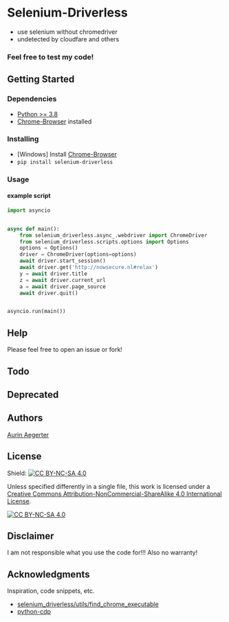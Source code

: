 # Selenium-Driverless

* use selenium without chromedriver
* undetected by cloudfare and others

### Feel free to test my code!

## Getting Started

### Dependencies

* [Python >= 3.8](https://www.python.org/downloads/)
* [Chrome-Browser](https://www.google.de/chrome/) installed

### Installing

* [Windows] Install [Chrome-Browser](https://www.google.de/chrome/)
* ```pip install selenium-driverless```


### Usage

#### example script
```python
import asyncio


async def main():
    from selenium_driverless.async_.webdriver import ChromeDriver
    from selenium_driverless.scripts.options import Options
    options = Options()
    driver = ChromeDriver(options=options)
    await driver.start_session()
    await driver.get('http://nowsecure.nl#relax')
    y = await driver.title
    z = await driver.current_url
    a = await driver.page_source
    await driver.quit()


asyncio.run(main())
```

## Help

Please feel free to open an issue or fork!

## Todo



## Deprecated

## Authors

[Aurin Aegerter](mailto:aurinliun@gmx.ch)

## License

Shield: [![CC BY-NC-SA 4.0][cc-by-nc-sa-shield]][cc-by-nc-sa]

Unless specified differently in a single file, this work is licensed under a
[Creative Commons Attribution-NonCommercial-ShareAlike 4.0 International License][cc-by-nc-sa].

[![CC BY-NC-SA 4.0][cc-by-nc-sa-image]][cc-by-nc-sa]

[cc-by-nc-sa]: http://creativecommons.org/licenses/by-nc-sa/4.0/
[cc-by-nc-sa-image]: https://licensebuttons.net/l/by-nc-sa/4.0/88x31.png
[cc-by-nc-sa-shield]: https://img.shields.io/badge/License-CC%20BY--NC--SA%204.0-lightgrey.svg

## Disclaimer

I am not responsible what you use the code for!!! Also no warranty!

## Acknowledgments

Inspiration, code snippets, etc.
* [selenium_driverless/utils/find_chrome_executable](https://github.com/ultrafunkamsterdam/undetected-chromedriver/blob/1c704a71cf4f29181a59ecf19ddff32f1b4fbfc0/undetected_chromedriver/__init__.py#L844)
* [python-cdp](https://github.com/HMaker/python-cdp)
